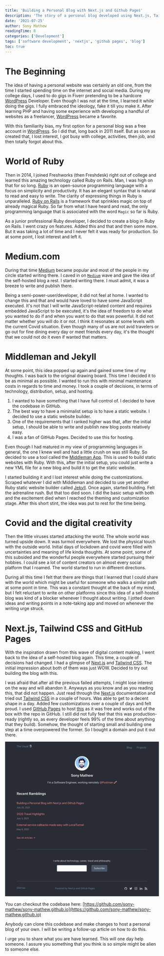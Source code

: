 ```yaml
---
title: 'Building a Personal Blog with Next.js and Github Pages'
description: 'The story of a personal blog developed using Next.js, Tailwind CSS and hosted freely using GitHub Pages.'
date: '2021-07-25'
author: Sony Mathew
readingTime: 8
categories: ['Development']
tags: ['software development', 'nextjs', 'github pages', 'blog']
toc: true
---
```


# The Beginning

The idea of having a personal website was certainly an old one, from the time I started spending time on the internet and social media. During my college days, I used to do gigs in Fiverr pretending to be a hardcore [WordPress](https://wordpress.com/) Developer. Even though I was not at the time, I learned it while doing the gigs. I fully embraced the ideology, fake it till you make it. After learning PHP and having some experience with developing a handful of websites as a freelancer, [WordPress](https://wordpress.com/) became a favorite.

With this familiarity bias, my first option for a personal blog was a free account in [WordPress](https://wordpress.com/). So I did that, long back in 2011 itself. But as soon as created that, I lost interest, I got busy with college, activities, then job, and then totally forgot about this.

# World of Ruby

Then in 2014, I joined Freshworks (then Freshdesk) right out of college and learned this amazing technology called Ruby on Rails. Man, I was high on that for so long. [Ruby](https://www.ruby-lang.org/en/) is an open-source programming language with a focus on simplicity and productivity. It has an elegant syntax that is natural to read and easy to write. The clarity of expressing things in Ruby is unparalleled. [Ruby on Rails](https://rubyonrails.org/) is a framework that sprinkles magic on top of already magical Ruby. So far from what I have heard and read, the only programming language that is associated with the word `Magic` so far is Ruby.

As a junior professional Ruby developer, I decided to create a blog in Ruby on Rails. I went crazy on features. Added this and that and then some more. But it was taking a lot of time and I never felt it was ready for production. So at some point, I lost interest and left it.

# Medium.com

During that time [Medium](https://medium.com/) became popular and most of the people in my circle started writing there. I caved in on [`Medium`](https://medium.com/) wave and gave the idea of the self-hosted blog a rest. I started writing there. I must admit, it was a breeze to write and publish there.

Being a semi-power-user/developer, it did not feel at home. I wanted to change this and that and would have loved to have some JavaScript executed. It's not that I will write JavaScript-related content and requires embedded JavaScript to be executed, it's the idea of freedom to do what you wanted to do if and when you want to do that was powerful. It did not matter whether you will do it or not. I think it resonates at some levels with the current Covid situation. Even though many of us are not avid travelers or go out for fine dining every day or meet friends every day, it's the thought that we could not do it even if wanted that matters.

# Middleman and Jekyll

At some point, this idea popped up again and gained some time of my thoughts. I was back to the original drawing board. This time I decided it to be as minimal as possible. I wanted to run this with minimal maintenance costs in regards to time and money. I took a couple of decisions, in terms of technology, distribution, setup, and hosting.
1. I wanted to have something that I have full control of. I decided to have the codebase in GitHub.
2. The best way to have a minimalist setup is to have a static website. I decided to use a  static website builder.
3. One of the requirements that I ranked higher was that, after the initial setup, I should be able to write and publish new blog posts relatively easy.
4. I was a fan of GitHub Pages. Decided to use this for hosting.

Even though I had matured in my view of programming languages in general, the one I knew well and had a little crush on was still Ruby. So decided to use a tool called the [Middleman App](https://middlemanapp.com/). This is used to build static websites with Ruby. With this, after the initial setup, you could just write a new YML file for a new blog and build it to get the static website.

I started building it and I lost interest while doing the customizations. Scraped whatever I did with Middleman and decided to use yet another Ruby static website builder called [Jekyll](https://jekyllrb.com/). Once again, started building. Felt the adrenaline rush. But that too died soon. I did the basic setup with both and the excitement died when I reached the theming and customization stage. After this short stint, the idea was put to rest for the time being. 

# Covid and the digital creativity

Then the little viruses started attacking the world. The whole world was turned upside down. It was turmoil everywhere. We lost the physical touch with the outside world. Initial days of lockdown and covid were filled with uncertainties and meaning of life kinda thoughts. At some point, some of this subsided and the wonderful people everywhere started pursuing their hobbies. I could see a lot of content creators on almost every social platform that I roamed. The world started to run in different directions. 

During all this time I felt that there are things that I learned that I could share with the world which might be useful for someone who walks a similar path at some point in time. This was a constant thought at the back of my mind, but I felt reluctant to write on other platforms since this idea of a self-hosted blog was kind of a blocker whenever I thought about writing. I jotted down ideas and writing points in a note-taking app and moved on whenever the writing urge struck.

# Next.js, Tailwind CSS and GitHub Pages

With the inspiration drawn from this wave of digital content making, I went back to the idea of a self-hosted blog again. This time, a couple of decisions had changed. I had a glimpse of [Next.js](https://nextjs.org/) and [Tailwind CSS](https://tailwindcss.com/). The initial impression about both of them was just WOW. Decided to try out building the blog with this.

I was afraid that after all the previous failed attempts, I might lose interest on the way and will abandon it. Anyways as you know and as you reading this, that did not happen. Just read through the [Next.js](https://nextjs.org/) documentation and tried out [Tailwind CSS](https://tailwindcss.com/) in a couple of hours. Was able to get to a decent shape in a day. Added few customizations over a couple of days and felt proud. I used [GitHub Pages](https://pages.github.com/) to host [this](https://sony-mathew.github.io) as it was free and works out of the box with the repo in GitHub. I still did not fully feel that this was production-ready (rightly so, as every developer feels 99% of the time about anything that they build). Somehow, the thought of starting small and building one step at a time overpowered the former. So I bought a domain and put it out there.

<img src="/images/posts/building-personal-blog-using-nextjs-and-github-pages/sony-mathew-com.png" />

You can checkout the codebase here: [https://github.com/sony-mathew/sony-mathew.github.io](https://github.com/sony-mathew/sony-mathew.github.io)

Anybody can clone this codebase and make changes to host a personal blog of your own. I will be writing a follow-up article on how to do this.

I urge you to share what you are have learned. This will one day help someone. I assure you something that you think is so simple might be alien to someone else.
